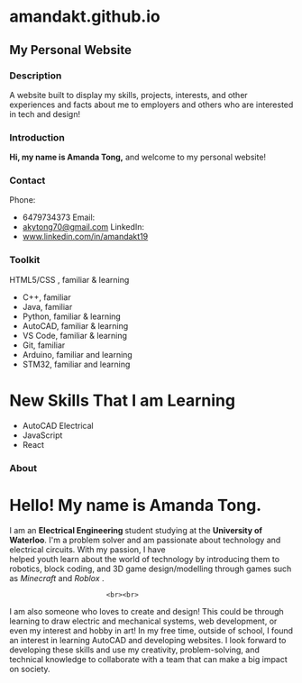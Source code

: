# amandakt.github.io
## My Personal Website

### Description
A website built to display my skills, projects, interests, and other experiences and facts about me to employers and others who are interested in tech and design!

### Introduction

**Hi, my name is Amanda Tong,** and welcome to my personal website!

### Contact
Phone: 
- 6479734373
Email:
- akytong70@gmail.com
LinkedIn:
- www.linkedin.com/in/amandakt19 

### Toolkit

HTML5/CSS , familiar & learning</li>
- C++, familiar
- Java, familiar 
- Python, familiar & learning 
- AutoCAD, familiar & learning
- VS Code, familiar & learning 
- Git, familiar
- Arduino, familiar and learning 
- STM32, familiar and learning 

# New Skills That I am Learning
                          
 - AutoCAD Electrical
 - JavaScript 
 - React 
 
### About

# Hello! My name is Amanda Tong. 

I am an <b>Electrical Engineering </b> student studying at the <b> University of Waterloo</b>. 
I'm a problem solver and am passionate about technology and electrical circuits. With my passion, I have  
helped youth learn about the world of technology by introducing them to robotics, block coding, and 3D game design/modelling 
through games such as <em>Minecraft</em> and <em> Roblox </em>. 

                            <br><br>

I am also someone who loves to create and design! This could be through learning to draw electric and mechanical systems, 
web development, or even my interest and hobby in art! In my free time, outside of school, I found an interest in learning AutoCAD 
and developing websites. I look forward to developing these skills and use my creativity, problem-solving, and technical knowledge 
to collaborate with a team that can make a big impact on society.


